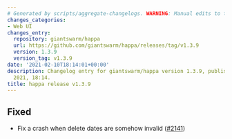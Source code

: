 ```yaml
---
# Generated by scripts/aggregate-changelogs. WARNING: Manual edits to this files will be overwritten.
changes_categories:
- Web UI
changes_entry:
  repository: giantswarm/happa
  url: https://github.com/giantswarm/happa/releases/tag/v1.3.9
  version: 1.3.9
  version_tag: v1.3.9
date: '2021-02-10T18:14:01+00:00'
description: Changelog entry for giantswarm/happa version 1.3.9, published on 10 February
  2021, 18:14.
title: happa release v1.3.9
---
```


## Fixed

- Fix a crash when delete dates are somehow invalid ([#2141](https://github.com/giantswarm/happa/pull/2141))

